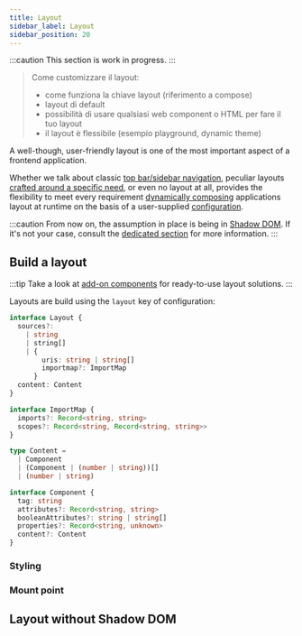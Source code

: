 ```yaml
---
title: Layout
sidebar_label: Layout
sidebar_position: 20
---
```


:::caution
This section is work in progress.
:::

> Come customizzare il layout:
>   * come funziona la chiave layout (riferimento a compose)
>   * layout di default
>   * possibilità di usare qualsiasi web component o HTML per fare il tuo layout
>   * il layout è flessibile (esempio playground, dynamic theme)

A well-though, user-friendly layout is one of the most important aspect of a frontend application.

Whether we talk about classic [top bar/sidebar navigation](../../add-ons/components/mlc-layout), peculiar 
layouts [crafted around a specific need](../../../playground), or even no layout at all, <micro-lc></micro-lc> provides
the flexibility to meet every requirement [dynamically composing](../concepts/composition.md) applications layout at
runtime on the basis of a user-supplied [configuration](../../api/configuration-schema.md).

:::caution
From now on, the assumption in place is <micro-lc></micro-lc> being in
[Shadow DOM](../concepts/separation-of-concernes.md). If it's not your case, consult the 
[dedicated section](#layout-without-shadow-dom) for more information. 
:::

## Build a layout

:::tip
Take a look at <micro-lc></micro-lc> [add-on components](../../add-ons/components) for ready-to-use layout solutions. 
:::

Layouts are build using the `layout` key of <micro-lc></micro-lc> configuration:

```typescript
interface Layout {
  sources?:
    | string
    | string[]
    | {
        uris: string | string[]
        importmap?: ImportMap
      }
  content: Content
}

interface ImportMap {
  imports?: Record<string, string>
  scopes?: Record<string, Record<string, string>>
}

type Content =
  | Component
  | (Component | (number | string))[]
  | (number | string)

interface Component {
  tag: string
  attributes?: Record<string, string>
  booleanAttributes?: string | string[]
  properties?: Record<string, unknown>
  content?: Content
}
```

### Styling

### Mount point

## Layout without Shadow DOM
